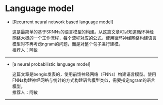 # Language model

* [Recurrent neural network based language model]

  这是最简单的基于SRNNs的语言模型的构建。从这篇文章可以知道循环神经网络大概的一个工作流程，每个流程对应的公式。使用循环神经网络构建语言模型时不再考虑ngram的问题，而是对整个句子进行建模。<br>
推荐人：阿敏
-----
* [a neural probabilistic language model]

  这篇文章是bengio发表的，使用前馈神经网络（FNNs）构建语言模型。使用FNNs构建神经网络与统计的方式构建语言模型类似，需要指定ngram的语言模型。<br>
推荐人：阿敏
-----
